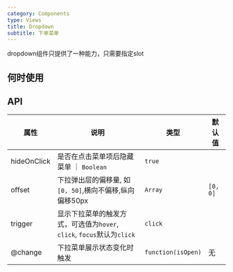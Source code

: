 ```yaml
---
category: Components
type: Views
title: Dropdown
subtitle: 下单菜单
---
```


dropdown组件只提供了一种能力，只需要指定slot

## 何时使用


## API


属性 | 说明 | 类型 | 默认值
-----|-----|-----|------
hideOnClick | 是否在点击菜单项后隐藏菜单 ｜ `Boolean` | `true` |
offset | 下拉弹出层的偏移量, 如`[0, 50]`,横向不偏移,纵向偏移50px | `Array` | `[0, 0]` |
trigger | 显示下拉菜单的触发方式，可选值为`hover`, `click`, `focus`默认为`click` | `click` |
@change | 下拉菜单展示状态变化时触发 | `function(isOpen)` | 无 |


